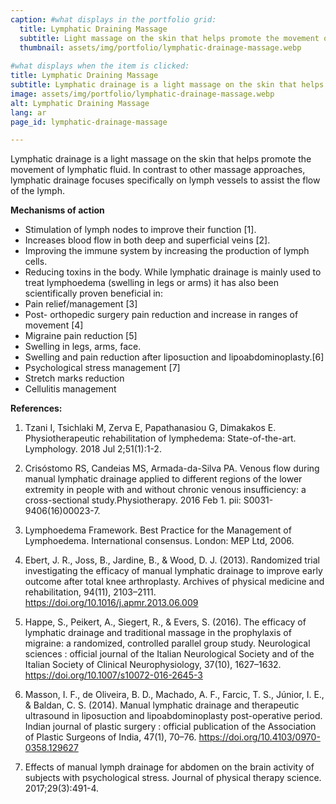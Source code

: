 ```yaml
---
caption: #what displays in the portfolio grid:
  title: Lymphatic Draining Massage
  subtitle: Light massage on the skin that helps promote the movement of lymphatic fluid
  thumbnail: assets/img/portfolio/lymphatic-drainage-massage.webp
  
#what displays when the item is clicked:
title: Lymphatic Draining Massage
subtitle: Lymphatic drainage is a light massage on the skin that helps promote the movement of lymphatic fluid. In contrast to other massage approaches, lymphatic drainage focuses specifically on lymph vessels to assist the flow of the lymph.
image: assets/img/portfolio/lymphatic-drainage-massage.webp
alt: Lymphatic Draining Massage
lang: ar
page_id: lymphatic-drainage-massage

---
```

Lymphatic drainage is a light massage on the skin that helps promote the movement of lymphatic fluid. In contrast to other massage approaches, lymphatic drainage focuses specifically on lymph vessels to assist the flow of the lymph.

**Mechanisms of action**
- Stimulation of lymph nodes to improve their function [1].
- Increases blood flow in both deep and superficial veins [2].
- Improving the immune system by increasing the production of lymph cells.
- Reducing toxins in the body.
While lymphatic drainage is mainly used to treat lymphoedema (swelling in legs or arms) it has also been scientifically proven beneficial in:
- Pain relief/management [3]
- Post- orthopedic surgery pain reduction and increase in ranges of movement [4]
- Migraine pain reduction [5]
- Swelling in legs, arms, face.
- Swelling and pain reduction after liposuction and lipoabdominoplasty.[6]
- Psychological stress management [7]
- Stretch marks reduction 
- Cellulitis management 

**References:**
1. Tzani I, Tsichlaki M, Zerva E, Papathanasiou G, Dimakakos E. Physiotherapeutic rehabilitation of lymphedema: State-of-the-art. Lymphology. 2018 Jul 2;51(1):1-2.

2. Crisóstomo RS, Candeias MS, Armada-da-Silva PA. Venous flow during manual lymphatic drainage applied to different regions of the lower extremity in people with and without chronic venous insufficiency: a cross-sectional study.Physiotherapy. 2016 Feb 1. pii: S0031-9406(16)00023-7.

3. Lymphoedema Framework. Best Practice for the Management of Lymphoedema. International consensus. London: MEP Ltd, 2006.

4. Ebert, J. R., Joss, B., Jardine, B., & Wood, D. J. (2013). Randomized trial investigating the efficacy of manual lymphatic drainage to improve early outcome after total knee arthroplasty. Archives of physical medicine and rehabilitation, 94(11), 2103–2111. https://doi.org/10.1016/j.apmr.2013.06.009 

5. Happe, S., Peikert, A., Siegert, R., & Evers, S. (2016). The efficacy of lymphatic drainage and traditional massage in the prophylaxis of migraine: a randomized, controlled parallel group study. Neurological sciences : official journal of the Italian Neurological Society and of the Italian Society of Clinical Neurophysiology, 37(10), 1627–1632. https://doi.org/10.1007/s10072-016-2645-3 

6. Masson, I. F., de Oliveira, B. D., Machado, A. F., Farcic, T. S., Júnior, I. E., & Baldan, C. S. (2014). Manual lymphatic drainage and therapeutic ultrasound in liposuction and lipoabdominoplasty post-operative period. Indian journal of plastic surgery : official publication of the Association of Plastic Surgeons of India, 47(1), 70–76. https://doi.org/10.4103/0970-0358.129627 

7. Effects of manual lymph drainage for abdomen on the brain activity of subjects with psychological stress. Journal of physical therapy science. 2017;29(3):491-4.
